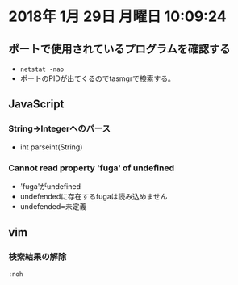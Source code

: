 # 2018年 1月 29日 月曜日 10:09:24    

## ポートで使用されているプログラムを確認する

- `netstat -nao`
- ポートのPIDが出てくるのでtasmgrで検索する。

## JavaScript

### String->Integerへのパース

- int parseint(String)

### Cannot read property 'fuga' of undefined

- ~~'fuga'がundefined~~
- undefendedに存在するfugaは読み込めません
- undefended=未定義

## vim

### 検索結果の解除

`:noh`

